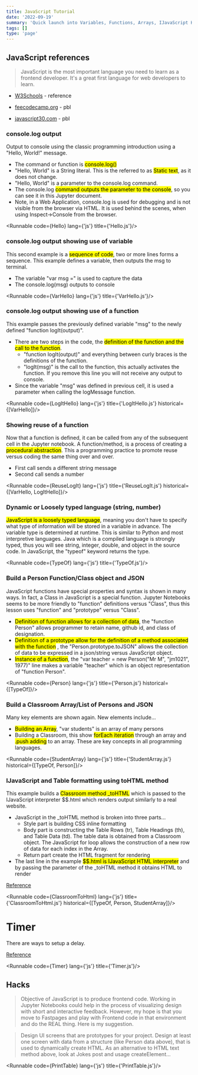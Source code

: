 ```yaml
---
title: JavaScript Tutorial
date: '2022-09-19'
summary: 'Quick launch into Variables, Functions, Arrays, IJavaScript HTML, using Jupyter Notebooks,'
tags: []
type: 'page'
---
```


<script>
	import Runnable from '$components/Runnable.svelte';
	import Hello from './code/Hello.js?raw';
  import VarHello from './code/VarHello.js?raw';
  import LogItHello from './code/LogItHello.js?raw';
  import ReuseLogIt from './code/ReuseLogIt.js?raw';
  import TypeOf from './code/TypeOf.js?raw';
  import Person from './code/Person.js?raw';
  import StudentArray from './code/StudentArray.js?raw';
  import ClassroomToHtml from './code/ClassroomToHtml.js?raw';
  import Timer from './code/Timer.js?raw';
  import PrintTable from './code/PrintTable.js?raw';
</script>

## JavaScript references
> JavaScript is the most important language you need to learn as a frontend developer. It's a great first language for web developers to learn.

- [W3Schools](https://www.w3schools.com/js/)  - reference

- [feecodecamp.org](https://www.freecodecamp.org/) - pbl

- [javascript30.com](https://javascript30.com/) - pbl

### console.log output
Output to console using the classic programming introduction using a "Hello, World!" message.     
- The command or function is <mark>console.log()</mark>
- "Hello, World" is a String literal. This is the referred to as <mark>Static text</mark>, as it does not change.
- "Hello, World" is a parameter to the console.log command.
- The console.log <mark>command outputs the parameter to the console</mark>, so you can see it in this Jupyter document.
- Note, in a Web Application, console.log is used for debugging and is not visible from the browser via HTML.  It is used behind the scenes, when using Inspect->Console from the browser.

<Runnable code={Hello} lang={'js'} title={'Hello.js'}/>


### console.log output showing use of variable
This second example is a <mark>sequence of code</mark>, two or more lines forms a sequence.  This example defines a variable, then outputs the msg to terminal.  
- The variable "var msg =" is used to capture the data
- The console.log(msg) outputs to console

<Runnable code={VarHello} lang={'js'} title={'VarHello.js'}/>

### console.log output showing use of a function
This example passes the previously defined variable "msg" to the newly defined "function logIt(output)".
- There are two steps in the code, the <mark>definition of the function and the call to the function</mark>.
    - "function logIt(output)" and everything between curly braces is the definitions of the function.
    - "logIt(msg)" is the call to the function, this actually activates the function.  If you remove this line you will not receive any output to console.
- Since the variable "msg" was defined in previous cell, it is used a parameter when calling the logMessage function.

<Runnable code={LogItHello} lang={'js'} title={'LogItHello.js'} historical={[VarHello]}/>

### Showing reuse of a function
Now that a function is defined, it can be called from any of the subsequent cell in the Jupyter notebook.  A function/method, is a process of creating a <mark>procedural abstraction</mark>. This a programming practice to promote reuse versus coding the same thing over and over.
- First call sends a different string message
- Second call sends a number

<Runnable code={ReuseLogIt} lang={'js'} title={'ReuseLogIt.js'} historical={[VarHello, LogItHello]}/>

### Dynamic or Loosely typed language (string, number)
<mark>JavaScript is a loosely typed language</mark>, meaning you don't have to specify what type of information will be stored in a variable in advance.  The variable type is determined at runtime.  This is similar to Python and most interpretive languages.  Java which is a compiled language is strongly typed, thus you will see string, integer, double, and object in the source code. In JavaScript, the "typeof" keyword returns the type.

<Runnable code={TypeOf} lang={'js'} title={'TypeOf.js'}/>

### Build a Person Function/Class object and JSON
JavaScript functions have special properties and syntax is shown in many ways.  In fact, a Class in JavaScript is a special function.  Jupyter Notebooks seems to be more friendly to "function" definitions versus "Class", thus this lesson uses "function" and "prototype" versus "Class".
- <mark>Definition of function allows for a collection of data</mark>, the "function Person" allows programmer to retain name, github id, and class of designation.
- <mark>Definition of a prototype allow for the definition of a method associated with the function</mark> , the "Person.prototype.toJSON" allows the collection of data to be expressed in a json/string versus JavaScript object.
- <mark>Instance of a function</mark>, the "var teacher = new Person("Mr M", "jm1021", 1977)" line makes a variable "teacher" which is an object representation of "function Person".

<Runnable code={Person} lang={'js'} title={'Person.js'} historical={[TypeOf]}/>

### Build a Classroom Array/List of Persons and JSON
Many key elements are shown again.  New elements include...
- <mark>Building an Array</mark>, "var students" is an array of many persons
- Building a Classroom, this show <mark>forEach iteration</mark> through an array and <mark>.push adding</mark> to an array.  These are key concepts in all programming languages.

<Runnable code={StudentArray} lang={'js'} title={'StudentArray.js'} historical={[TypeOf, Person]}/>

### IJavaScript and Table formatting using toHTML method
This example builds a <mark>Classroom method _toHTML</mark> which is passed to the IJavaScript interpreter $$.html which renders output similarly to a real website.  
- JavaScript in the _toHTML method is broken into three parts...
    - Style part is building CSS inline formatting
    - Body part is constructing the Table Rows (tr), Table Headings (th), and Table Data (td).  The table data is obtained from a Classroom object.  The JavaScript for loop allows the construction of a new row of data for each index in the Array.
    - Return part create the HTML fragment for rendering
- The last line in the example <mark>$$.html is IJavaScript HTML interpreter</mark> and by passing the parameter of the _toHTML method it obtains HTML to render

[Reference](http://n-riesco.github.io/ijavascript/doc/custom.ipynb.html?ref=morioh.com&utm_source=morioh.com)

<Runnable code={ClassroomToHtml} lang={'js'} title={'ClassroomToHtml.js'} historical={[TypeOf, Person, StudentArray]}/>

# Timer
There are ways to setup a delay.

[Reference](http://n-riesco.github.io/ijavascript/doc/async.ipynb.html?ref=morioh.com&utm_source=morioh.com)

<Runnable code={Timer} lang={'js'} title={'Timer.js'}/>

## Hacks
> Objective of JavaScript is to produce frontend code.  Working in Jupyter Notebooks could help in the process of visualizing design with short and interactive feedback.  However, my hope is that you move to Fastpages and play with Frontend code in that environment and do the REAL thing.  Here is my suggestion.

> Design UI screens that are prototypes for your project.  Design at least one screen with data from a structure (like Person data above),  that is used to dynamically create HTML. As an alternative to HTML text method above, look at Jokes post and usage createElement...

<Runnable code={PrintTable} lang={'js'} title={'PrintTable.js'}/>

